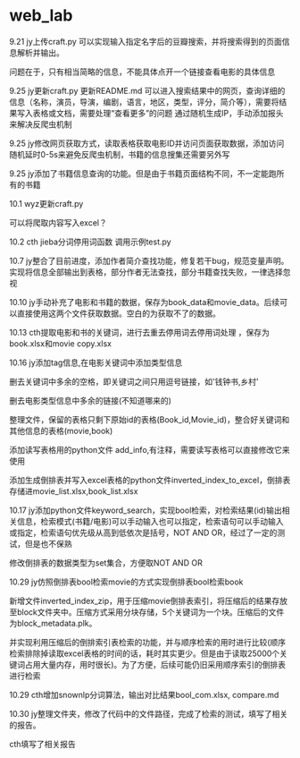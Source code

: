 # web_lab

9.21 jy上传craft.py
可以实现输入指定名字后的豆瓣搜索，并将搜索得到的页面信息解析并输出。

问题在于，只有相当简略的信息，不能具体点开一个链接查看电影的具体信息

9.25 jy更新craft.py 更新README.md
可以进入搜索结果中的网页，查询详细的信息（名称，演员，导演，编剧，语言，地区，类型，评分，简介等），需要将结果写入表格或文档，需要处理“查看更多”的问题
通过随机生成IP，手动添加报头来解决反爬虫机制

9.25 jy修改网页获取方式，读取表格获取电影ID并访问页面获取数据，添加访问随机延时0-5s来避免反爬虫机制，书籍的信息搜集还需要另外写

9.25 jy添加了书籍信息查询的功能。但是由于书籍页面结构不同，不一定能跑所有的书籍

10.1 wyz更新craft.py

可以将爬取内容写入excel？

10.2 cth jieba分词停用词函数 调用示例test.py

10.7 jy整合了目前进度，添加作者简介查找功能，修复若干bug，规范变量声明。实现将信息全部输出到表格，部分作者无法查找，部分书籍查找失败，一律选择忽视

10.10 jy手动补充了电影和书籍的数据，保存为book_data和movie_data。后续可以直接使用这两个文件获取数据。空白的为获取不了的数据。

10.13 cth提取电影和书的关键词，进行去重去停用词去停用词处理 ，保存为book.xlsx和movie copy.xlsx

10.16 jy添加tag信息,在电影关键词中添加类型信息

删去关键词中多余的空格，即关键词之间只用逗号链接，如'钱钟书,乡村'

删去电影类型信息中多余的链接(不知道哪来的)

整理文件，保留的表格只剩下原始id的表格(Book_id,Movie_id)，整合好关键词和其他信息的表格(movie,book)

添加读写表格用的python文件 add_info,有注释，需要读写表格可以直接修改它来使用

添加生成倒排表并写入excel表格的python文件inverted_index_to_excel，倒排表存储进movie_list.xlsx,book_list.xlsx

10.17 jy添加python文件keyword_search，实现bool检索，对检索结果(id)输出相关信息，检索模式(书籍/电影)可以手动输入也可以指定，检索语句可以手动输入或指定，检索语句优先级从高到低依次是括号，NOT AND OR，经过了一定的测试，但是也不保熟

修改倒排表的数据类型为set集合，方便取NOT AND OR

10.29 jy仿照倒排表bool检索movie的方式实现倒排表bool检索book

新增文件inverted_index_zip，用于压缩movie倒排表索引，将压缩后的结果存放至block文件夹中。压缩方式采用分块存储，5个关键词为一个块。压缩后的文件为block_metadata.plk。

并实现利用压缩后的倒排索引表检索的功能，并与顺序检索的用时进行比较(顺序检索排除掉读取excel表格的时间的话，耗时其实更少。但是由于读取25000个关键词占用大量内存，用时很长)。为了方便，后续可能仍旧采用顺序索引的倒排表进行检索

10.29 cth增加snownlp分词算法，输出对比结果bool_com.xlsx, compare.md

10.30 jy整理文件夹，修改了代码中的文件路径，完成了检索的测试，填写了相关的报告。

cth填写了相关报告
